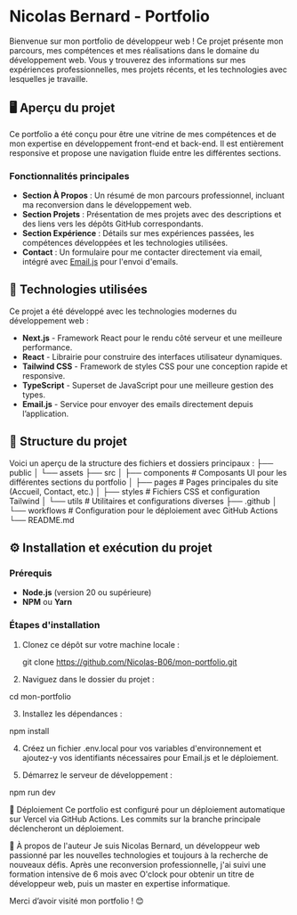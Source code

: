 # Nicolas Bernard - Portfolio

Bienvenue sur mon portfolio de développeur web ! Ce projet présente mon parcours, mes compétences et mes réalisations dans le domaine du développement web. Vous y trouverez des informations sur mes expériences professionnelles, mes projets récents, et les technologies avec lesquelles je travaille.

## 🖥️ Aperçu du projet

Ce portfolio a été conçu pour être une vitrine de mes compétences et de mon expertise en développement front-end et back-end. Il est entièrement responsive et propose une navigation fluide entre les différentes sections.

### Fonctionnalités principales
- **Section À Propos** : Un résumé de mon parcours professionnel, incluant ma reconversion dans le développement web.
- **Section Projets** : Présentation de mes projets avec des descriptions et des liens vers les dépôts GitHub correspondants.
- **Section Expérience** : Détails sur mes expériences passées, les compétences développées et les technologies utilisées.
- **Contact** : Un formulaire pour me contacter directement via email, intégré avec [Email.js](https://www.emailjs.com/) pour l'envoi d'emails.

## 🚀 Technologies utilisées

Ce projet a été développé avec les technologies modernes du développement web :
- **Next.js** - Framework React pour le rendu côté serveur et une meilleure performance.
- **React** - Librairie pour construire des interfaces utilisateur dynamiques.
- **Tailwind CSS** - Framework de styles CSS pour une conception rapide et responsive.
- **TypeScript** - Superset de JavaScript pour une meilleure gestion des types.
- **Email.js** - Service pour envoyer des emails directement depuis l’application.
  
## 📁 Structure du projet

Voici un aperçu de la structure des fichiers et dossiers principaux :
├── public │ 
    └── assets 
├── src │ 
├── components # Composants UI pour les différentes sections du portfolio │ 
├── pages # Pages principales du site (Accueil, Contact, etc.) │ 
├── styles # Fichiers CSS et configuration Tailwind │ 
    └── utils # Utilitaires et configurations diverses 
├── .github │ 
    └── workflows # Configuration pour le déploiement avec GitHub Actions 
    └── README.md

## ⚙️ Installation et exécution du projet

### Prérequis
- **Node.js** (version 20 ou supérieure)
- **NPM** ou **Yarn**

### Étapes d'installation
1. Clonez ce dépôt sur votre machine locale :
   
   git clone https://github.com/Nicolas-B06/mon-portfolio.git
   
2. Naviguez dans le dossier du projet :

cd mon-portfolio

3. Installez les dépendances :

npm install

4. Créez un fichier .env.local pour vos variables d'environnement et ajoutez-y vos identifiants nécessaires pour Email.js et le déploiement.
   
5. Démarrez le serveur de développement :

npm run dev

🚀 Déploiement
Ce portfolio est configuré pour un déploiement automatique sur Vercel via GitHub Actions. Les commits sur la branche principale déclencheront un déploiement.

📝 À propos de l'auteur
Je suis Nicolas Bernard, un développeur web passionné par les nouvelles technologies et toujours à la recherche de nouveaux défis. Après une reconversion professionnelle, j'ai suivi une formation intensive de 6 mois avec O'clock pour obtenir un titre de développeur web, puis un master en expertise informatique.

Merci d’avoir visité mon portfolio ! 😊
